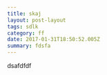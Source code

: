 ```yaml
---
title: skaj
layout: post-layout
tags: sdlk
category: ff
date: 2017-01-31T18:50:52.005Z
summary: fdsfa
---
```


dsafdfdf